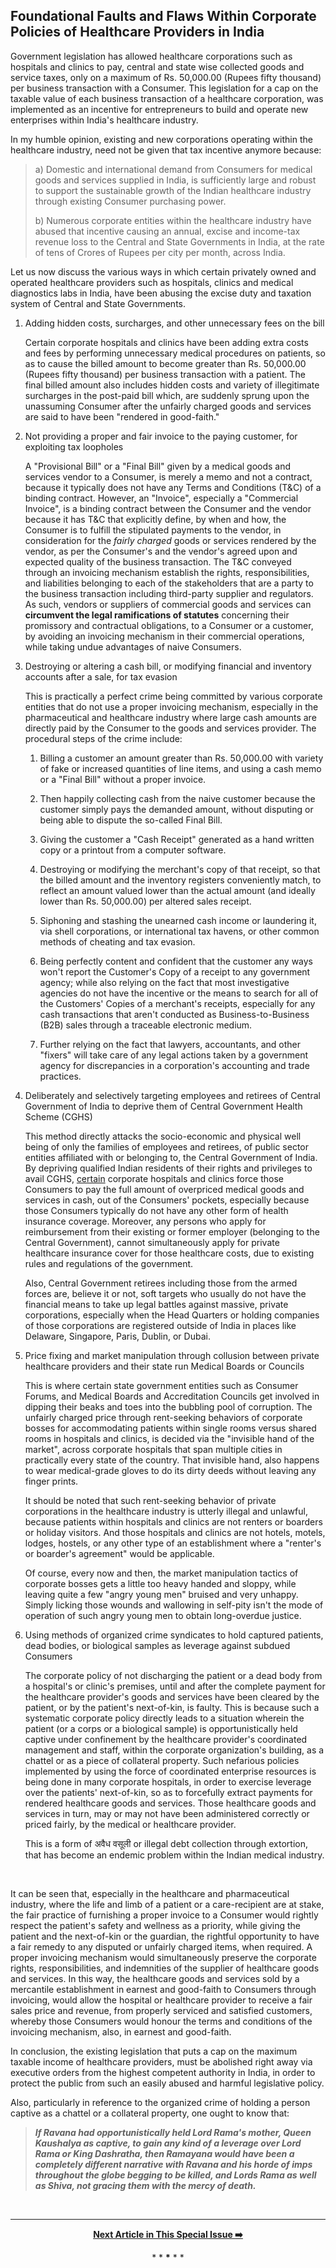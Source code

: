 ## Foundational Faults and Flaws Within Corporate Policies of Healthcare Providers in India  

Government legislation has allowed healthcare corporations such as hospitals and clinics to pay, central and state wise collected goods and service taxes, only on a maximum of Rs. 50,000.00 (Rupees fifty thousand) per business transaction with a Consumer. This legislation for a cap on the taxable value of each business transaction of a healthcare corporation, was implemented as an incentive for entrepreneurs to build and operate new enterprises within India's healthcare industry.  

In my humble opinion, existing and new corporations operating within the healthcare industry, need not be given that tax incentive anymore because:  

>a) Domestic and international demand from Consumers for medical goods and services supplied in India, is sufficiently large and robust to support the sustainable growth of the Indian healthcare industry through existing Consumer purchasing power.   
>
>b) Numerous corporate entities within the healthcare industry have abused that incentive causing an annual, excise and income-tax revenue loss to the Central and State Governments in India, at the rate of tens of Crores of Rupees per city per month, across India. 

Let us now discuss the various ways in which certain privately owned and operated healthcare providers such as hospitals, clinics and medical diagnostics labs in India, have been abusing the excise duty and taxation system of Central and State Governments.  

1. Adding hidden costs, surcharges, and other unnecessary fees on the bill  

    Certain corporate hospitals and clinics have been adding extra costs and fees by performing unnecessary medical procedures on patients, so as to cause the billed amount to become greater than Rs. 50,000.00 (Rupees fifty thousand) per business transaction with a patient. The final billed amount also includes hidden costs and variety of illegitimate surcharges in the post-paid bill which, are suddenly sprung upon the unassuming Consumer after the unfairly charged goods and services are said to have been "rendered in good-faith."  
	
1. Not providing a proper and fair invoice to the paying customer, for exploiting tax loopholes  

    A "Provisional Bill" or a "Final Bill" given by a medical goods and services vendor to a Consumer, is merely a memo and not a contract, because it typically does not have any Terms and Conditions (T&C) of a binding contract. However, an "Invoice", especially a "Commercial Invoice", is a binding contract between the Consumer and the vendor because it has T&C that explicitly define, by when and how, the Consumer is to fulfill the stipulated payments to the vendor, in consideration for the *fairly charged* goods or services rendered by the vendor, as per the Consumer's and the vendor's agreed upon and expected quality of the business transaction. The T&C conveyed through an invoicing mechanism establish the rights, responsibilities, and liabilities belonging to each of the stakeholders that are a party to the business transaction including third-party supplier and regulators. As such, vendors or suppliers of commercial goods and services can **circumvent the legal ramifications of statutes** concerning their promissory and contractual obligations, to a Consumer or a customer, by avoiding an invoicing mechanism in their commercial operations, while taking undue advantages of naive Consumers.  
	
1. Destroying or altering a cash bill, or modifying financial and inventory accounts after a sale, for tax evasion  

	This is practically a perfect crime being committed by various corporate entities that do not use a proper invoicing mechanism, especially in the pharmaceutical and healthcare industry where large cash amounts are directly paid by the Consumer to the goods and services provider. The procedural steps of the crime include: 

	1. Billing a customer an amount greater than Rs. 50,000.00 with variety of fake or increased quantities of line items, and using a cash memo or a "Final Bill" without a proper invoice.  
	
	1. Then happily collecting cash from the naive customer because the customer simply pays the demanded amount, without disputing or being able to dispute the so-called Final Bill.  
	
	1. Giving the customer a "Cash Receipt" generated as a hand written copy or a printout from a computer software.  
	
	1. Destroying or modifying the merchant's copy of that receipt, so that the billed amount and the inventory registers conveniently match, to reflect an amount valued lower than the actual amount (and ideally lower than Rs. 50,000.00) per altered sales receipt.  
	
	1. Siphoning and stashing the unearned cash income or laundering it, via shell corporations, or international tax havens, or other common methods of cheating and tax evasion.  
	
	1. Being perfectly content and confident that the customer any ways won't report the Customer's Copy of a receipt to any government agency; while also relying on the fact that most investigative agencies do not have the incentive or the means to search for all of the Customers' Copies of a merchant's receipts, especially for any cash transactions that aren't conducted as Business-to-Business (B2B) sales through a traceable electronic medium.  
	
	1. Further relying on the fact that lawyers, accountants, and other "fixers" will take care of any legal actions taken by a government agency for discrepancies in a corporation's accounting and trade practices.  
	
1. Deliberately and selectively targeting employees and retirees of Central Government of India to deprive them of Central Government Health Scheme (CGHS)

	This method directly attacks the socio-economic and physical well being of only the families of employees and retirees, of public sector entities affiliated with or belonging to, the Central Government of India. By depriving qualified Indian residents of their rights and privileges to avail CGHS, <ins>certain</ins> corporate hospitals and clinics force those Consumers to pay the full amount of overpriced medical goods and services in cash, out of the Consumers' pockets, especially because those Consumers typically do not have any other form of health insurance coverage. Moreover, any persons who apply for reimbursement from their existing or former employer (belonging to the Central Government), cannot simultaneously apply for private healthcare insurance cover for those healthcare costs, due to existing rules and regulations of the government. 
	
	Also, Central Government retirees including those from the armed forces are, believe it or not, soft targets who usually do not have the financial means to take up legal battles against massive, private corporations, especially when the Head Quarters or holding companies of those corporations are registered outside of India in places like Delaware, Singapore, Paris, Dublin, or Dubai.  
	
1. Price fixing and market manipulation through collusion between private healthcare providers and their state run Medical Boards or Councils 

	This is where certain state government entities such as Consumer Forums, and Medical Boards and Accreditation Councils get involved in dipping their beaks and toes into the bubbling pool of corruption. The unfairly charged price through rent-seeking behaviors of corporate bosses for accommodating patients within single rooms versus shared rooms in hospitals and clinics, is decided via the "invisible hand of the market", across corporate hospitals that span multiple cities in practically every state of the country. That invisible hand, also happens to wear medical-grade gloves to do its dirty deeds without leaving any finger prints. 
	
	It should be noted that such rent-seeking behavior of private corporations in the healthcare industry is utterly illegal and unlawful, because patients within hospitals and clinics are not renters or boarders or holiday visitors. And those hospitals and clinics are not hotels, motels, lodges, hostels, or any other type of an establishment where a "renter's or boarder's agreement" would be applicable. 
	
	Of course, every now and then, the market manipulation tactics of corporate bosses gets a little too heavy handed and sloppy, while leaving quite a few "angry young men" bruised and very unhappy. Simply licking those wounds and wallowing in self-pity isn't the mode of operation of such angry young men to obtain long-overdue justice. 
	
1. Using methods of organized crime syndicates to hold captured patients, dead bodies, or biological samples as leverage against subdued Consumers  

    The corporate policy of not discharging the patient or a dead body from a hospital's or clinic's premises, until and after the complete payment for the healthcare provider's goods and services have been cleared by the patient, or by the patient's next-of-kin, is faulty. This is because such a systematic corporate policy directly leads to a situation wherein the patient (or a corps or a biological sample) is opportunistically held captive under confinement by the healthcare provider's coordinated management and staff, within the corporate organization's building, as a chattel or as a piece of collateral property. Such nefarious policies implemented by using the force of coordinated enterprise resources is being done in many corporate hospitals, in order to exercise leverage over the patients' next-of-kin, so as to forcefully extract payments for rendered healthcare goods and services. Those healthcare goods and services in turn, may or may not have been administered correctly or priced fairly, by the medical or healthcare provider. 
	
	This is a form of अवैध वसूली or illegal debt collection through extortion, that has become an endemic problem within the Indian medical industry.  
	
<br>
	
It can be seen that, especially in the healthcare and pharmaceutical industry, where the life and limb of a patient or a care-recipient are at stake, the fair practice of furnishing a proper invoice to a Consumer would rightly respect the patient's safety and wellness as a priority, while giving the patient and the next-of-kin or the guardian, the rightful opportunity to have a fair remedy to any disputed or unfairly charged items, when required. A proper invoicing mechanism would simultaneously preserve the corporate rights, responsibilities, and indemnities of the supplier of healthcare goods and services. In this way, the healthcare goods and services sold by a mercantile establishment in earnest and good-faith to Consumers through invoicing, would allow the hospital or healthcare provider to receive a fair sales price and revenue, from properly serviced and satisfied customers, whereby those Consumers would honour the terms and conditions of the invoicing mechanism, also, in earnest and good-faith. 

In conclusion, the existing legislation that puts a cap on the maximum taxable income of healthcare providers, must be abolished right away via executive orders from the highest competent authority in India, in order to protect the public from such an easily abused and harmful legislative policy. 

Also, particularly in reference to the organized crime of holding a person captive as a chattel or a collateral property, one ought to know that:  

>***If Ravana had opportunistically held Lord Rama's mother, Queen Kaushalya as captive, to gain any kind of a leverage over Lord Rama or King Dashratha, then Ramayana would have been a completely different narrative with Ravana and his horde of imps throughout the globe begging to be killed, and Lords Rama as well as Shiva, not gracing them with the mercy of death.***  

<br>

---

<div align="center">
  
  **[Next Article in This Special Issue :arrow_right:][Next]** 

  [Next]: https://github.com/just-noticeable/damroo/blob/main/rectifying-the-rent-seeking-behaviors-of-certain-hospitals.md

  
  <p>* * <b>*</b> * *</p> 
  
</div>